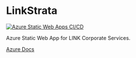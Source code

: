 # LinkStrata

[![Azure Static Web Apps CI/CD](https://github.com/Link-Strata-Management/LinkStrata/actions/workflows/azure-static-web-apps-red-sea-0d8c65d00.yml/badge.svg)](https://github.com/Link-Strata-Management/LinkStrata/actions/workflows/azure-static-web-apps-red-sea-0d8c65d00.yml)

Azure Static Web App for LINK Corporate Services.

[Azure Docs](https://docs.microsoft.com/en-au/azure/static-web-apps/)
